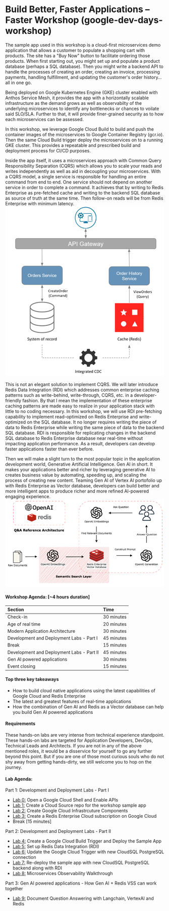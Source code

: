 # Build Better, Faster Applications – Faster Workshop (google-dev-days-workshop)

The sample app used in this workshop is a cloud-first microservices demo application that allows a customer to populate a shopping cart with products. The site has a "Buy Now" button to facilitate ordering those products. When first starting out, you might set up and populate a product database (perhaps a SQL database). Then you might write a backend API to handle the processes of creating an order, creating an invoice, processing payments, handling fulfillment, and updating the customer's order history… all in one go.

Being deployed on Google Kubernetes Engine (GKE) cluster enabled with Anthos Service Mesh, it provides the app with a horizontally scalable infrastructure as the demand grows as well as observabilty of the underlying microservices to identify any bottlenecks or chances to voilate said SLO/SLA. Further to that, it will provide finer-grained security as to how each microservices can be assessed.

In this workshop, we leverage Google Cloud Build to build and push the container images of the microservices to Google Container Registry (gcr.io). Then the same Cloud Build trigger deploy the microservices on to a running GKE cluster. This provides a repeatable and prescribed build and deployment process for CI/CD purposes.
    
Inside the app itself, it uses a microservices approach with Common Query Responsibility Separation (CQRS) which allows you to scale your reads and writes independently as well as aid in decoupling your microservices. With a CQRS model, a single service is responsible for handling an entire command from end to end. One service should not depend on another service in order to complete a command. It achieves that by writing to Redis Enterprise as pre-fetched cache and writing to the backend SQL database as source of truth at the same time. Then follow-on reads will be from Redis Enterprise with minimum latency.
![CQRS](./img/Redis_CQRS.png)
    
This is not an elegant solution to implement CQRS. We will later introduce Redis Data Integration (RDI) which addresses common enterprise caching patterns such as write-behind, write-through, CQRS, etc. in a developer-friendly fashion. By that I mean the implementation of these enterprise caching patterns are made easy to realize in your application stack with little to no coding necessary. In this workshop, we will use RDI pre-fetching capability to implement read-optimized on Redis Enterprise and write-optimized on the SQL database. It no longer requires writing the piece of data to Redis Enterprise while writing the same piece of data to the backend SQL database. RDI is responsible for replicating changes in the backend SQL database to Redis Enterprise database near real-time without impacting application performance. As a result, developers can develop faster applications faster than ever before.
    
Then we will make a slight turn to the most popular topic in the application development world, Generative Artificial Intelligence. Gen AI in short. It makes your applications better and richer by leveraging generative AI to creates business value by automating, speeding up, and scaling the process of creating new content. Teaming Gen AI of Vertex AI portofolio up with Redis Enterprise as Vector database, developers can build better and more intelligent apps to produce richer and more refined AI-powered engaging experience.
![Redis Vector for Gen AI](./img/RedisOpenAI-QnA-Architecture.png)    
    
     
#### Workshop Agenda: [~4 hours duration]
<!-- BEGIN_AGENDA -->
| Section    | Time    |
|:-----------|:--------|
| Check-in | 30 minutes |
| Age of real time | 20 minutes |
| Modern Application Architecture | 30 minutes |
| Development and Deployment Labs - Part I | 45 minutes |
| Break | 15 minutes |
| Development and Deployment Labs - Part II | 45 minutes |
| Gen AI powered applications | 30 minutes |
| Event closing | 15 minutes |
<!-- END_AGENDA -->
       
     
#### Top three key takeaways
* How to build cloud native applications using the latest capabilities of Google Cloud and Redis Enterprise
* The latest and greatest features of real-time applications
* How the combination of Gen AI and Redis as a Vector database can help you build Gen AI powered applications


#### Requirements
These hands-on labs are very intense from technical experience standpoint. These hands-on labs are targeted for Application Developers, DevOps, Technical Leads and Architects. If you are not in any of the above mentioned roles, it would be a disservice for yourself to go any further beyond this point. But if you are one of those most curious souls who do not shy away from getting hands-dirty, we still welcome you to hop on the journey.

     
#### Lab Agenda:
Part 1: Development and Deployment Labs - Part I
* [Lab 0:](./lab0/) Open a Google Cloud Shell and Enable APIs
* [Lab 1:](./lab1/) Create a Cloud Source repo for the workshop sample app
* [Lab 2:](./lab2/) Create Google Cloud Infrastrcuture Components
* [Lab 3:](./lab3/) Create a Redis Enterprise Cloud subscription on Google Cloud
* Break [15 minutes]
    
Part 2: Development and Deployment Labs - Part II
* [Lab 4:](./lab4/) Create a Google Cloud Build Trigger and Deploy the Sample App
* [Lab 5:](./lab5/) Set up Redis Data Integration (RDI)
* [Lab 6:](./lab6/) Update the Google Cloud Trigger with new CloudSQL PostgreSQL connection
* [Lab 7:](./lab7/) Re-deploy the sample app with new CloudSQL PostgreSQL backend along with RDI
* [Lab 8:](./lab8/) Microservices Observability Walkthrough
    
Part 3: Gen AI powered applications - How Gen AI + Redis VSS can work together
* [Lab 9:](./lab9/qa_vertex_redis.ipynb) Document Question Answering with Langchain, VertexAI and Redis
      

     

